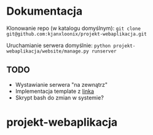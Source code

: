 # Dokumentacja

Klonowanie repo (w katalogu domyślnym):
`git clone git@github.com:kjanxloonix/projekt-webaplikacja.git`

Uruchamianie serwera domyślnie:
`python projekt-webaplikacja/website/manage.py runserver`

## TODO
- Wystawianie serwera "na zewnątrz"
- Implementacja template z [linka](https://djangocentral.com/building-a-blog-application-with-django/)
- Skrypt bash do zmian w systemie?
# projekt-webaplikacja
